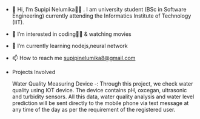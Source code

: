 - 👋 Hi, I’m Supipi Nelumika👩‍🦱 . I am  university student (BSc in Software 
Engineering) currently attending the Informatics Institute of Technology (IIT).

- 👀 I’m interested in coding👩‍💻 & watching movies

- 🌱 I’m currently learning nodejs,neural network

- 📫 How to reach me supipinelumika8@gmail.com

 
 - Projects Involved
 
    Water Quality Measuring Device -:
    Through this project, we check water quality using IOT device. The device contains pH, oxcegan, ultrasonic and turbidity sensors. All this data, water quality analysis and water level prediction will be sent directly to the mobile phone via text message at any time of the day as per the requirement of the registered user.



